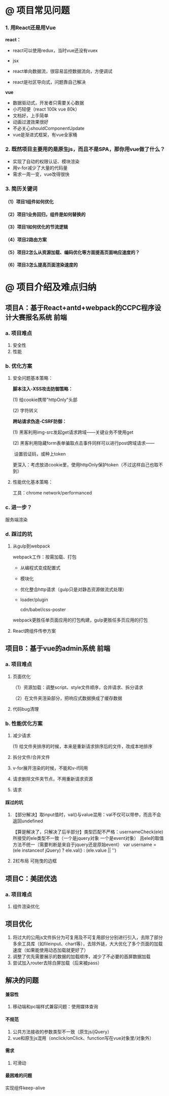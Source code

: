 # @ 项目常见问题

### 1. 用React还是用Vue

**react：**

* react可以使用redux，当时vue还没有vuex

* jsx

* react单向数据流，很容易监控数据流向，方便调试

* react是社区导向式，问题靠自己解决

**vue**

* 数据驱动式，开发者只需要关心数据
* 小巧轻便（react 100k vue 80k）
* 文档好，上手简单
* 动画过渡效果很好
* 不必关心shouldComponentUpdate
* vue是渐进式框架，有vue全家桶

### 2. 既然项目主要用的是原生js，而且不是SPA，那你用vue做了什么？

* 实现了自动的权限认证、模块渲染
* 用v-for减少了大量的代码量
* 需求一周一变，vue改得很快

### 3. 简历关键词

#### （1）项目1组件如何优化

#### （2）项目1业务回归，组件是如何替换的

#### （3）项目1如何优化的节流逻辑

#### （4）项目2路由方案

#### （5）项目2怎么从资源加载、编码优化等方面提高页面响应速度的？

#### （6）项目3怎么提高页面渲染速度的



# @ 项目介绍及难点归纳

## 项目A：基于React+antd+webpack的CCPC程序设计大赛报名系统 前端

### a. 项目难点

1. 安全性
2. 性能

### b. 优化方案

1. 安全问题基本策略：

   **脚本注入-XSS攻击防御策略：**

   (1) 给cookie携带"httpOnly"头部

   (2) 字符转义

   **跨站请求伪造-CSRF防御：**

   (1) 黑客利用img-src发起get请求跨域——关键业务不使用get

   (2) 黑客利用隐藏form表单骗取点击事件同样可以进行post跨域请求——

   ​	设置验证码，或种上token

   更深入：考虑放进cookie里，使用httpOnly保护token（不过这样自己也取不到）

2. 性能优化基本策略：

   工具：chrome network/performanced

### c. 进一步？

服务端渲染

### d. 踩过的坑

1. 从gulp到webpack

   webpack工作：按需加载、打包

   * 从编程式变成配置式

   * 模块化

   * 优化整合http请求（gulp只是对静态资源做流式处理）

   * loader/plugin

     cdn/babel/css-poster

   webpack更胜任单页面应用的打包构建，gulp更胜任多页应用的打包
   
2. React跨组件传参方案

## 项目B：基于vue的admin系统 前端

### a. 项目难点

1. 页面优化

   （1）资源加载：调整script、style文件顺序，合并请求、拆分请求

   （2）在文件夹渲染部分，把响应式数据换成了缓存数据

2. 代码bug清理

### b. 性能优化方案

1. 减少请求

   (1) 给文件夹排序的时候，本来是重新请求排序后的文件，改成本地排序

2. 拆分文件/合并文件

3. v-for展开渲染的时候，不能和v-if同用

4. 请求删除文件夹节点，不用重新请求资源

5. 请求

#### 踩过的坑

1. 【部分解决】取input值时，val()与value混用：val不仅可以带参，而且不会返回undefined

   【算是解决了，只解决了后半部分】类型匹配不严格：usernameCheck(ele) 所接受的ele类型不一致（一个是jquery对象 一个是event对象） 且ele的取值方法不统一（需要判断是来自于jquery还是原始event）
   var username = (ele instanceof jQuery) ? ele.val() : (ele.value || '')

2. 2栏布局 可拖曳的边框

## 项目C：美团优选

### a. 项目难点

1. 组件渲染优化

























## 项目优化

1. 将过大的公用js文件拆分为可复用及不可复用部分分别进行引入，去除了部分多余工具库（如fileinput、chart等），去除外链，大大优化了多个页面的加载速度（如果能使用动态加载就更好了）
2. 调整了优先需要展示的数据的加载顺序，减少了不必要的首屏数据加载
3. 尝试加入router去除白屏加载（后来被pass）

## 解决的问题

#### 兼容性

1. 移动端和pc端样式兼容问题：使用媒体查询

#### 不规范

1. 公共方法接收的参数类型不一致（原生js/jQuery）
2. vue和原生js混用（onclick/onClick、function写在vue对象里/对象外）

#### 需求

1. 可滑动

#### 最困难的问题

实现组件keep-alive